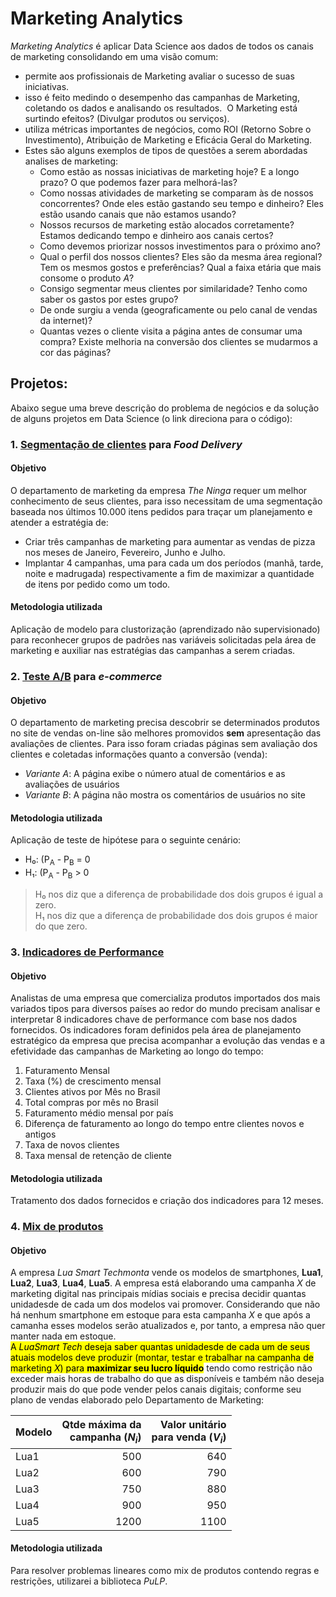# Marketing Analytics

_Marketing Analytics_ é aplicar Data Science aos dados de todos os canais de marketing consolidando em uma visão comum:
- permite aos profissionais de Marketing avaliar o sucesso de suas iniciativas.
- isso é feito medindo o desempenho das campanhas de Marketing, coletando os dados e analisando os resultados.  O Marketing está surtindo efeitos? (Divulgar produtos ou serviços).
- utiliza métricas importantes de negócios, como ROI (Retorno Sobre o Investimento), Atribuição de Marketing e Eficácia Geral do Marketing.
- Estes são alguns exemplos de tipos de questões a serem abordadas analises de marketing:
	- Como estão as nossas iniciativas de marketing hoje? E a longo prazo? O que podemos fazer para melhorá-las?
    - Como nossas atividades de marketing se comparam às de nossos concorrentes? Onde eles estão gastando seu tempo e dinheiro? Eles estão usando canais que não estamos usando?
    - Nossos recursos de marketing estão alocados corretamente? Estamos dedicando tempo e dinheiro aos canais certos?
    - Como devemos priorizar nossos investimentos para o próximo ano?
    - Qual o perfil dos nossos clientes? Eles são da mesma área regional? Tem os mesmos gostos e preferências? Qual a faixa etária que mais consome o produto _A_?
    - Consigo segmentar meus clientes por similaridade? Tenho como saber os gastos por estes grupo?
    - De onde surgiu a venda (geograficamente ou pelo canal de vendas da internet)?
    - Quantas vezes o cliente visita a página antes de consumar uma compra? Existe melhoria na conversão dos clientes se mudarmos a cor das páginas?

## Projetos:

Abaixo segue uma breve descrição do problema de negócios e da solução de alguns projetos em Data Science (o link direciona para o código):

### 1. [Segmentação de clientes](SegmentacaoCliente.ipynb) para _Food Delivery_

#### Objetivo
O departamento de marketing da empresa _The Ninga_ requer um melhor conhecimento de seus clientes, para isso necessitam de uma segmentação baseada nos últimos 10.000 itens pedidos para traçar um planejamento e atender a estratégia de:
- Criar três campanhas de marketing para aumentar as vendas de pizza nos meses de Janeiro, Fevereiro, Junho e Julho.
- Implantar 4 campanhas, uma para cada um dos períodos (manhã, tarde, noite e madrugada) respectivamente a fim de maximizar a quantidade de itens por pedido como um todo.

#### Metodologia utilizada
Aplicação de modelo para clustorização (aprendizado não supervisionado) para reconhecer grupos de padrões nas variáveis solicitadas pela área de marketing e auxiliar nas estratégias das campanhas a serem criadas.

### 2. [Teste A/B](TesteAB.ipynb) para _e-commerce_

#### Objetivo
O departamento de marketing precisa descobrir se determinados produtos no site de vendas on-line são melhores promovidos **sem** apresentação das avaliações de clientes. Para isso foram criadas páginas sem avaliação dos clientes e coletadas informações quanto a conversão (venda):
- _Variante A_: A página exibe o número atual de comentários e as avaliações de usuários
- _Variante B_: A página não mostra os comentários de usuários no site

#### Metodologia utilizada
Aplicação de teste de hipótese para o seguinte cenário:
- H₀: (P<sub>A</sub> - P<sub>B</sub> = 0
- H₁: (P<sub>A</sub> - P<sub>B</sub> > 0

>H₀ nos diz que a diferença de probabilidade dos dois grupos é igual a zero.<br />
H₁ nos diz que a diferença de probabilidade dos dois grupos é maior do que zero.

### 3. [Indicadores de Performance](IndicadoresPerformance.ipynb)

#### Objetivo
Analistas  de  uma  empresa  que  comercializa  produtos  importados  dos  mais variados tipos para diversos países ao redor do mundo precisam analisar e interpretar 8 indicadores chave de performance com base nos dados fornecidos. Os  indicadores  foram  definidos  pela  área  de  planejamento  estratégico  da  empresa  que  precisa acompanhar a evolução das vendas e a efetividade das campanhas de Marketing ao longo do tempo:
1. Faturamento Mensal
2. Taxa (%) de crescimento mensal
3. Clientes ativos por Mês no Brasil
4. Total compras por mês no Brasil
5. Faturamento médio mensal por país
6. Diferença de faturamento ao longo do tempo entre clientes novos e antigos
7. Taxa de novos clientes
8. Taxa mensal de retenção de cliente

#### Metodologia utilizada
Tratamento dos dados fornecidos e criação dos indicadores para 12 meses.

### 4. [Mix de produtos](MixProdutos.ipynb)

#### Objetivo
A empresa *Lua Smart Techmonta* vende os modelos de smartphones, **Lua1**, **Lua2**, **Lua3**, **Lua4**, **Lua5**. A empresa está elaborando uma campanha *X* de marketing digital nas principais mídias sociais e precisa decidir quantas unidadesde de cada um dos modelos vai promover. Considerando que não há nenhum smartphone em estoque para esta campanha *X* e que após a camanha esses modelos serão atualizados e, por tanto, a empresa não quer manter nada em estoque.<br />
<mark> A *LuaSmart Tech* deseja saber quantas unidadesde de cada um de seus atuais modelos deve produzir (montar, testar e trabalhar na campanha de marketing *X*) para **maximizar seu lucro líquido**</mark> tendo como restrição não exceder mais horas de trabalho do que as disponíveis e também não deseja produzir mais do que pode vender pelos canais digitais; conforme seu plano de vendas elaborado pelo Departamento de Marketing:

|Modelo|Qtde máxima da<br> campanha ($N_i$)|Valor unitário <br> para venda ($V_i$)|
|:-----|--------------------------------:|-------------------------------------:|
|Lua1|500|640|
|Lua2|600|790|
|Lua3|750|880|
|Lua4|900|950|
|Lua5|1200|1100|

#### Metodologia utilizada
Para resolver problemas lineares como mix de produtos contendo regras e restrições, utilizarei a biblioteca _PuLP_.

